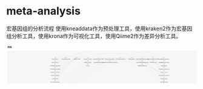 # meta-analysis

宏基因组的分析流程
使用kneaddata作为预处理工具，使用kraken2作为宏基因组分析工具，使用krona作为可视化工具，使用Qiime2作为差异分析工具。

![img.png](img.png)